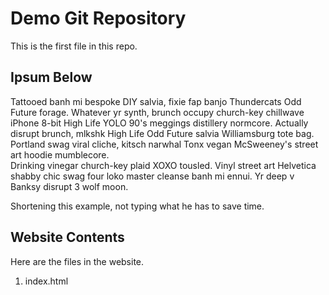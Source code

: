 # Demo Git Repository

This is the first file in this repo.

## Ipsum Below

Tattooed banh mi bespoke DIY salvia, fixie fap banjo Thundercats Odd Future 
forage. Whatever yr synth, brunch occupy church-key chillwave iPhone 8-bit
High Life YOLO 90's meggings distillery normcore. Actually disrupt brunch,
mlkshk High Life Odd Future salvia Williamsburg tote bag.  Portland swag viral 
cliche, kitsch narwhal Tonx vegan McSweeney's street art hoodie mumblecore.  
Drinking vinegar church-key plaid XOXO tousled. Vinyl street art Helvetica shabby
chic swag four loko master cleanse banh mi ennui. Yr deep v Banksy disrupt 3
wolf moon.

Shortening this example, not typing what he has to save time.

## Website Contents

Here are the files in the website.
1. index.html